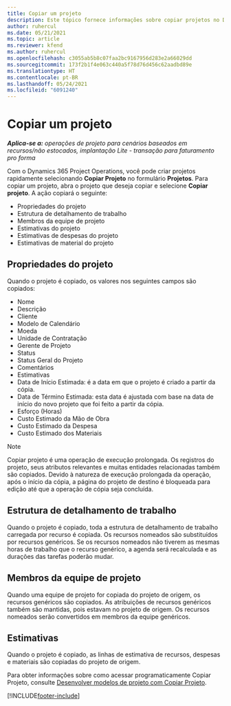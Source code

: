 ```yaml
---
title: Copiar um projeto
description: Este tópico fornece informações sobre copiar projetos no Dynamics 365 Project Operations.
author: ruhercul
ms.date: 05/21/2021
ms.topic: article
ms.reviewer: kfend
ms.author: ruhercul
ms.openlocfilehash: c3055ab5b8c07faa2bc9167956d283e2a66029dd
ms.sourcegitcommit: 173f2b1f4e063c440a5f78d76d456c62aadbd89e
ms.translationtype: HT
ms.contentlocale: pt-BR
ms.lasthandoff: 05/24/2021
ms.locfileid: "6091240"
---
```

# <a name="copy-a-project"></a>Copiar um projeto

_**Aplica-se a:** operações de projeto para cenários baseados em recursos/não estocados, implantação Lite - transação para faturamento pro forma_

Com o Dynamics 365 Project Operations, você pode criar projetos rapidamente selecionando **Copiar Projeto** no formulário **Projetos**. Para copiar um projeto, abra o projeto que deseja copiar e selecione **Copiar projeto**. A ação copiará o seguinte:

- Propriedades do projeto 
- Estrutura de detalhamento de trabalho
- Membros da equipe de projeto
- Estimativas do projeto
- Estimativas de despesas do projeto
- Estimativas de material do projeto

## <a name="project-properties"></a>Propriedades do projeto

Quando o projeto é copiado, os valores nos seguintes campos são copiados:

- Nome
- Descrição
- Cliente
- Modelo de Calendário
- Moeda
- Unidade de Contratação
- Gerente de Projeto
- Status
- Status Geral do Projeto
- Comentários
- Estimativas
- Data de Início Estimada: é a data em que o projeto é criado a partir da cópia.
- Data de Término Estimada: esta data é ajustada com base na data de início do novo projeto que foi feito a partir da cópia.
- Esforço (Horas)
- Custo Estimado da Mão de Obra
- Custo Estimado da Despesa
- Custo Estimado dos Materiais

> [!NOTE]
> Copiar projeto é uma operação de execução prolongada. Os registros do projeto, seus atributos relevantes e muitas entidades relacionadas também são copiados. Devido à natureza de execução prolongada da operação, após o início da cópia, a página do projeto de destino é bloqueada para edição até que a operação de cópia seja concluída.

## <a name="work-breakdown-structure"></a>Estrutura de detalhamento de trabalho

Quando o projeto é copiado, toda a estrutura de detalhamento de trabalho carregada por recurso é copiada. Os recursos nomeados são substituídos por recursos genéricos. Se os recursos nomeados não tiverem as mesmas horas de trabalho que o recurso genérico, a agenda será recalculada e as durações das tarefas poderão mudar.

## <a name="project-team-members"></a>Membros da equipe de projeto

Quando uma equipe de projeto for copiada do projeto de origem, os recursos genéricos são copiados. As atribuições de recursos genéricos também são mantidas, pois estavam no projeto de origem. Os recursos nomeados serão convertidos em membros da equipe genéricos.

## <a name="estimates"></a>Estimativas

Quando o projeto é copiado, as linhas de estimativa de recursos, despesas e materiais são copiadas do projeto de origem. 

Para obter informações sobre como acessar programaticamente Copiar Projeto, consulte [Desenvolver modelos de projeto com Copiar Projeto](dev-copy-project.md).


[!INCLUDE[footer-include](../includes/footer-banner.md)]
